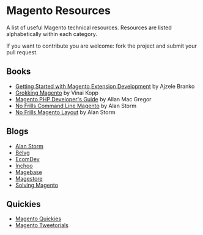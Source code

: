 # Magento Resources
A list of useful Magento technical resources.
Resources are listed alphabetically within each category.

If you want to contribute you are welcome: fork the project and submit your pull request.

## Books

* [Getting Started with Magento Extension Development](https://www.packtpub.com/web-development/getting-started-magento-extension-development) by Ajzele Branko
* [Grokking Magento](https://shop.vinaikopp.com/grokking-magento) by Vinai Kopp
* [Magento PHP Developer's Guide](https://www.packtpub.com/web-development/magento-php-developer’s-guide) by Allan Mac Gregor
* [No Frills Command Line Magento](https://leanpub.com/command-line-magento/) by Alan Storm
* [No Frills Magento Layout](http://store.pulsestorm.net/products/no-frills-magento-layout) by Alan Storm

## Blogs

* [Alan Storm](http://alanstorm.com/category/magento)
* [Belvg](http://blog.belvg.com/category/magento-news)
* [EcomDev](http://www.ecomdev.org/blog)
* [Inchoo](http://inchoo.net/category/magento/)
* [Magebase](http://magebase.com/)
* [Magestore](http://blog.magestore.com/)
* [Solving Magento](http://www.solvingmagento.com/)

## Quickies

* [Magento Quickies](http://magento-quickies.alanstorm.com/)
* [Magento Tweetorials](http://tweetorials.tumblr.com/)

